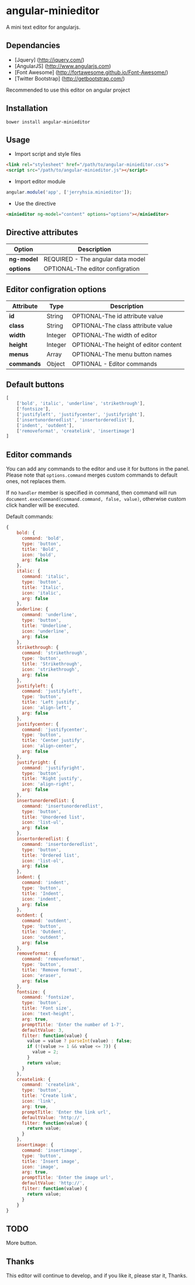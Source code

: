 # angular-minieditor
A mini text editor for angularjs.

Dependancies
---

* [Jquery] (http://jquery.com/) 
* [AngularJS] (http://www.angularjs.com) 
* [Font Awesome] (http://fortawesome.github.io/Font-Awesome/)
* [Twitter Bootstrap] (http://getbootstrap.com/)

Recommended to use this editor on angular project

Installation
---

`bower install angular-minieditor`


Usage
---
- Import script and style files
 
```html
<link rel="stylesheet" href="/path/to/angular-minieditor.css">
<script src="/path/to/angular-minieditor.js"></script>
```

- Import editor module

```javascript
angular.module('app', ['jerryhsia.minieditor']);
````

- Use the directive

```html
<minieditor ng-model="content" options="options"></minieditor>
```

Directive attributes
-----------

Option|Description
---------------------|---------------
**ng-model**		 | 			REQUIRED - The angular data model
**options** 	 |			OPTIONAL-The editor configration

Editor configration options
---

Attribute|Type|Description
---------------|------|---------------
**id**|String|OPTIONAL-The id attribute value 
**class**|String|OPTIONAL-The class attribute value
**width**|Integer|OPTIONAL-The width of editor
**height**|Integer|OPTIONAL-The height of editor content
**menus**|Array|OPTIONAL-The menu button names
**commands**|Object|OPTIONAL - Editor commands



Default buttons
---

```javascript
[
    ['bold', 'italic', 'underline', 'strikethrough'],
    ['fontsize'],
    ['justifyleft', 'justifycenter', 'justifyright'],
    ['insertunorderedlist', 'insertorderedlist'],
    ['indent', 'outdent'],
    ['removeformat', 'createlink', 'insertimage']
]
```

Editor commands
---

You can add any commands to the editor and use it for buttons in the panel. Please note that ```options.command``` merges custom commands to default ones, not replaces them.

If no ```handler``` member is specified in command, then command will run ```document.execCommand(command.command, false, value)```, otherwise custom click handler will be executed.

Default commands:

```javascript
{
    bold: {
      command: 'bold',
      type: 'button',
      title: 'Bold',
      icon: 'bold',
      arg: false
    },
    italic: {
      command: 'italic',
      type: 'button',
      title: 'Italic',
      icon: 'italic',
      arg: false
    },
    underline: {
      command: 'underline',
      type: 'button',
      title: 'Underline',
      icon: 'underline',
      arg: false
    },
    strikethrough: {
      command: 'strikethrough',
      type: 'button',
      title: 'Strikethrough',
      icon: 'strikethrough',
      arg: false
    },
    justifyleft: {
      command: 'justifyleft',
      type: 'button',
      title: 'Left justify',
      icon: 'align-left',
      arg: false
    },
    justifycenter: {
      command: 'justifycenter',
      type: 'button',
      title: 'Center justify',
      icon: 'align-center',
      arg: false
    },
    justifyright: {
      command: 'justifyright',
      type: 'button',
      title: 'Right justify',
      icon: 'align-right',
      arg: false
    },
    insertunorderedlist: {
      command: 'insertunorderedlist',
      type: 'button',
      title: 'Unordered list',
      icon: 'list-ul',
      arg: false
    },
    insertorderedlist: {
      command: 'insertorderedlist',
      type: 'button',
      title: 'Ordered list',
      icon: 'list-ol',
      arg: false
    },
    indent: {
      command: 'indent',
      type: 'button',
      title: 'Indent',
      icon: 'indent',
      arg: false
    },
    outdent: {
      command: 'outdent',
      type: 'button',
      title: 'Outdent',
      icon: 'outdent',
      arg: false
    },
    removeformat: {
      command: 'removeformat',
      type: 'button',
      title: 'Remove format',
      icon: 'eraser',
      arg: false
    },
    fontsize: {
      command: 'fontsize',
      type: 'button',
      title: 'Font size',
      icon: 'text-height',
      arg: true,
      promptTitle: 'Enter the number of 1-7',
      defaultValue: 3,
      filter: function(value) {
        value = value ? parseInt(value) : false;
        if (!(value >= 1 && value <= 7)) {
          value = 2;
        }
        return value;
      }
    },
    createlink: {
      command: 'createlink',
      type: 'button',
      title: 'Create link',
      icon: 'link',
      arg: true,
      promptTitle: 'Enter the link url',
      defaultValue: 'http://',
      filter: function(value) {
        return value;
      }
    },
    insertimage: {
      command: 'insertimage',
      type: 'button',
      title: 'Insert image',
      icon: 'image',
      arg: true,
      promptTitle: 'Enter the image url',
      defaultValue: 'http://',
      filter: function(value) {
        return value;
      }
    }
}
```

TODO
---
More button.

Thanks
---
This editor will continue to develop, and if you like it, please star it, Thanks.








